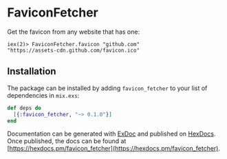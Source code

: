 # FaviconFetcher

Get the favicon from any website that has one:

```
iex(2)> FaviconFetcher.favicon "github.com"
"https://assets-cdn.github.com/favicon.ico"
```

## Installation

The package can be installed
by adding `favicon_fetcher` to your list of dependencies in `mix.exs`:

```elixir
def deps do
  [{:favicon_fetcher, "~> 0.1.0"}]
end
```

Documentation can be generated with [ExDoc](https://github.com/elixir-lang/ex_doc)
and published on [HexDocs](https://hexdocs.pm). Once published, the docs can
be found at [https://hexdocs.pm/favicon_fetcher](https://hexdocs.pm/favicon_fetcher).


